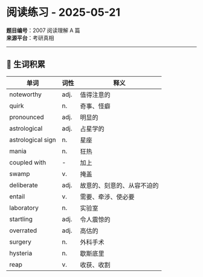 # 阅读练习 - 2025-05-21

**题目编号**：2007 阅读理解 A 篇  
**来源平台**：考研真相

---

## 📌 生词积累

| 单词              | 词性 | 释义                       |
| ----------------- | ---- | -------------------------- |
| noteworthy        | adj. | 值得注意的                 |
| quirk             | n.   | 奇事、怪癖                 |
| pronounced        | adj. | 明显的                     |
| astrological      | adj. | 占星学的                   |
| astrological sign | n.   | 星座                       |
| mania             | n.   | 狂热                       |
| coupled with      | -    | 加上                       |
| swamp             | v.   | 掩盖                       |
| deliberate        | adj. | 故意的、刻意的、从容不迫的 |
| entail            | v.   | 需要、牵涉、使必要         |
| laboratory        | n.   | 实验室                     |
| startling         | adj. | 令人震惊的                 |
| overrated         | adj. | 高估的                     |
| surgery           | n.   | 外科手术                   |
| hysteria          | n.   | 歇斯底里                   |
| reap              | v.   | 收获、收割                 |

